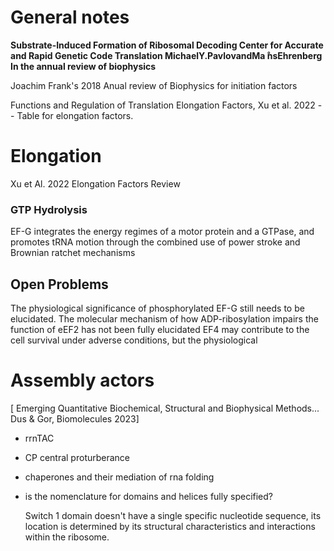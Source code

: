 
# General notes


**Substrate-Induced Formation of Ribosomal Decoding Center for Accurate and Rapid Genetic Code Translation
MichaelY.PavlovandMa ̊nsEhrenberg  In the annual review of biophysics**

Joachim Frank's 2018 Anual review of Biophysics for initiation factors

Functions and Regulation of Translation Elongation Factors, Xu et al. 2022 --
Table for elongation factors.

# Elongation

Xu et Al. 2022 Elongation Factors Review

### GTP Hydrolysis

EF-G integrates the energy regimes of a motor protein and a GTPase,
and promotes tRNA motion through the combined use of power stroke and Brownian ratchet mechanisms



## Open Problems

The physiological significance of phosphorylated EF-G still needs to be elucidated.
The molecular mechanism of how ADP-ribosylation impairs the function of eEF2 has not been fully elucidated
EF4 may contribute to the cell survival under adverse conditions, but the physiological 


# Assembly actors

[ Emerging Quantitative Biochemical, Structural and Biophysical Methods... Dus & Gor, Biomolecules 2023] 

- rrnTAC
- CP central proturberance
- chaperones and their mediation of rna folding
- is the nomenclature for domains and helices fully specified? 

    Switch 1 domain doesn't have a single specific nucleotide sequence, its location is determined by its structural characteristics and interactions within the ribosome. 

